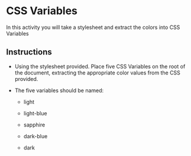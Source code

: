 # CSS Variables

In this activity you will take a stylesheet and extract the colors into CSS Variables

## Instructions

* Using the stylesheet provided. Place five CSS Variables on the root of the document, extracting the appropriate color values from the CSS provided.

* The five variables should be named:

  * light

  * light-blue

  * sapphire

  * dark-blue

  * dark